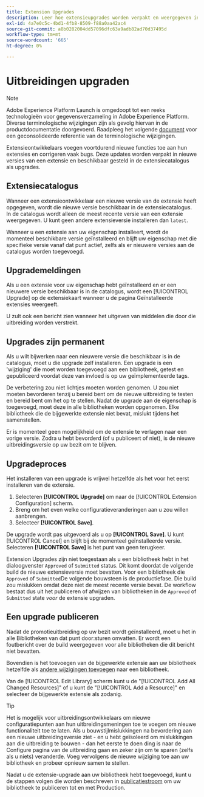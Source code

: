```yaml
---
title: Extension Upgrades
description: Leer hoe extensieupgrades worden verpakt en weergegeven in de extensiecatalogus.
exl-id: 4a7e0c5c-4bd1-4fb8-8509-f88a0aa42ac4
source-git-commit: a8b0282004dd57096dfc63a9adb82ad70d37495d
workflow-type: tm+mt
source-wordcount: '665'
ht-degree: 0%

---
```


# Uitbreidingen upgraden

>[!NOTE]
>
>Adobe Experience Platform Launch is omgedoopt tot een reeks technologieën voor gegevensverzameling in Adobe Experience Platform. Diverse terminologische wijzigingen zijn als gevolg hiervan in de productdocumentatie doorgevoerd. Raadpleeg het volgende [document](../../../term-updates.md) voor een geconsolideerde referentie van de terminologische wijzigingen.

Extensieontwikkelaars voegen voortdurend nieuwe functies toe aan hun extensies en corrigeren vaak bugs. Deze updates worden verpakt in nieuwe versies van een extensie en beschikbaar gesteld in de extensiecatalogus als upgrades.

## Extensiecatalogus

Wanneer een extensieontwikkelaar een nieuwe versie van de extensie heeft opgegeven, wordt die nieuwe versie beschikbaar in de extensiecatalogus. In de catalogus wordt alleen de meest recente versie van een extensie weergegeven. U kunt geen andere extensieversie installeren dan `latest`.

Wanneer u een extensie aan uw eigenschap installeert, wordt de momenteel beschikbare versie geïnstalleerd en blijft uw eigenschap met die specifieke versie vanaf dat punt actief, zelfs als er nieuwere versies aan de catalogus worden toegevoegd.

## Upgrademeldingen

Als u een extensie voor uw eigenschap hebt geïnstalleerd en er een nieuwere versie beschikbaar is in de catalogus, wordt een [!UICONTROL Upgrade] op de extensiekaart wanneer u de pagina Geïnstalleerde extensies weergeeft.

U zult ook een bericht zien wanneer het uitgeven van middelen die door die uitbreiding worden verstrekt.

## Upgrades zijn permanent

Als u wilt bijwerken naar een nieuwere versie die beschikbaar is in de catalogus, moet u die upgrade zelf installeren. Een upgrade is een &#39;wijziging&#39; die moet worden toegevoegd aan een bibliotheek, getest en gepubliceerd voordat deze van invloed is op uw geïmplementeerde tags.

De verbetering zou niet lichtjes moeten worden genomen. U zou niet moeten bevorderen tenzij u bereid bent om de nieuwe uitbreiding te testen en bereid bent om het op te stellen. Nadat de upgrade aan de eigenschap is toegevoegd, moet deze in alle bibliotheken worden opgenomen. Elke bibliotheek die de bijgewerkte extensie niet bevat, mislukt tijdens het samenstellen.

Er is momenteel geen mogelijkheid om de extensie te verlagen naar een vorige versie. Zodra u hebt bevorderd (of u publiceert of niet), is de nieuwe uitbreidingsversie op uw bezit om te blijven.

## Upgradeproces

Het installeren van een upgrade is vrijwel hetzelfde als het voor het eerst installeren van de extensie.

1. Selecteren **[!UICONTROL Upgrade]** om naar de [!UICONTROL Extension Configuration] scherm.
1. Breng om het even welke configuratieveranderingen aan u zou willen aanbrengen.
1. Selecteer **[!UICONTROL Save]**.

De upgrade wordt pas uitgevoerd als u op **[!UICONTROL Save]**. U kunt [!UICONTROL Cancel] en blijft bij de momenteel geïnstalleerde versie. Selecteren **[!UICONTROL Save]** is het punt van geen terugkeer.

Extension Upgrades zijn niet toegestaan als u een bibliotheek hebt in het dialoogvenster `Approved` of `Submitted` status.  Dit komt doordat de volgende build de nieuwe extensieversie moet bevatten.  Voor een bibliotheek die `Approved` of `Submitted`De volgende bouwsteen is de productiefase.  Die build zou mislukken omdat deze niet de meest recente versie bevat. De workflow bestaat dus uit het publiceren of afwijzen van bibliotheken in de `Approved` of `Submitted` state _voor_ de extensie upgraden.

## Een upgrade publiceren

Nadat de promotieuitbreiding op uw bezit wordt geïnstalleerd, moet u het in alle Bibliotheken van dat punt door:sturen omvatten. Er wordt een foutbericht over de build weergegeven voor alle bibliotheken die dit bericht niet bevatten.

Bovendien is het toevoegen van de bijgewerkte extensie aan uw bibliotheek hetzelfde als [andere wijzigingen toevoegen](../../publishing/libraries.md) naar een bibliotheek.

Van de [!UICONTROL Edit Library] scherm kunt u de &quot;[!UICONTROL Add All Changed Resources]&quot; of u kunt de &quot;[!UICONTROL Add a Resource]&quot; en selecteer de bijgewerkte extensie als zodanig.

>[!TIP]
>
>Het is mogelijk voor uitbreidingsontwikkelaars om nieuwe configuratiepunten aan hun uitbreidingsmeningen toe te voegen om nieuwe functionaliteit toe te laten.  Als u bouwstijlmislukkingen na bevordering aan een nieuwe uitbreidingsversie ziet - en u hebt geïsoleerd om mislukkingen aan die uitbreiding te bouwen - dan het eerste te doen ding is naar de Configure pagina van de uitbreiding gaan en zeker zijn om te sparen (zelfs als u niets) veranderde.  Voeg vervolgens de nieuwe wijziging toe aan uw bibliotheek en probeer opnieuw samen te stellen.

Nadat u de extensie-upgrade aan uw bibliotheek hebt toegevoegd, kunt u de stappen volgen die worden beschreven in [publicatiestroom](../../publishing/publishing-flow.md) om uw bibliotheek te publiceren tot en met Production.

